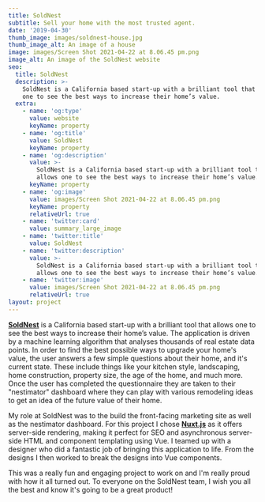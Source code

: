 ```yaml
---
title: SoldNest
subtitle: Sell your home with the most trusted agent.
date: '2019-04-30'
thumb_image: images/soldnest-house.jpg
thumb_image_alt: An image of a house
image: images/Screen Shot 2021-04-22 at 8.06.45 pm.png
image_alt: An image of the SoldNest website
seo:
  title: SoldNest
  description: >-
    SoldNest is a California based start-up with a brilliant tool that allows
    one to see the best ways to increase their home’s value.
  extra:
    - name: 'og:type'
      value: website
      keyName: property
    - name: 'og:title'
      value: SoldNest
      keyName: property
    - name: 'og:description'
      value: >-
        SoldNest is a California based start-up with a brilliant tool that
        allows one to see the best ways to increase their home’s value.
      keyName: property
    - name: 'og:image'
      value: images/Screen Shot 2021-04-22 at 8.06.45 pm.png
      keyName: property
      relativeUrl: true
    - name: 'twitter:card'
      value: summary_large_image
    - name: 'twitter:title'
      value: SoldNest
    - name: 'twitter:description'
      value: >-
        SoldNest is a California based start-up with a brilliant tool that
        allows one to see the best ways to increase their home’s value.
    - name: 'twitter:image'
      value: images/Screen Shot 2021-04-22 at 8.06.45 pm.png
      relativeUrl: true
layout: project
---
```

[**SoldNest**](http://www.soldnest.com) is a California based start-up with a brilliant tool that allows one to see the best ways to increase their home’s value. The application is driven by a machine learning algorithm that analyses thousands of real estate data points. In order to find the best possible ways to upgrade your home's value, the user answers a few simple questions about their home, and it's current state. These include things like your kitchen style, landscaping, home construction, property size, the age of the home, and much more. Once the user has completed the questionnaire they are taken to their "nestimator" dashboard where they can play with various remodeling ideas to get an idea of the future value of their home.

My role at SoldNest was to the build the front-facing marketing site as well as the nestimator dashboard. For this project I chose [**Nuxt.js**](https://nuxtjs.org/) as it offers server-side rendering, making it perfect for SEO and asynchronous server-side HTML and component templating using Vue. I teamed up with a designer who did a fantastic job of bringing this application to life. From the designs I then worked to break the designs into Vue components.

This was a really fun and engaging project to work on and I'm really proud with how it all turned out. To everyone on the SoldNest team, I wish you all the best and know it's going to be a great product!

